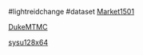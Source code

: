 #lightreidchange
#dataset
[Market1501](https://drive.google.com/file/d/1M8m1SYjx15Yi12-XJ-TV6nVJ_ID1dNN5/view?usp=sharing)

[DukeMTMC](https://drive.google.com/file/d/11FxmKe6SZ55DSeKigEtkb-xQwuq6hOkE/view?usp=sharing)

[sysu128x64](https://drive.google.com/file/d/15itcysqi0NPhXrhdeuJHmaC8LvsTIYrt/view?usp=sharing)
